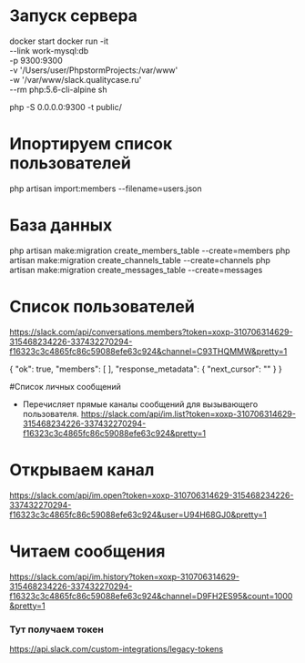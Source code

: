 # Запуск сервера
docker start
docker run -it \
    --link  work-mysql:db \
    -p 9300:9300 \
    -v '/Users/user/PhpstormProjects:/var/www' \
    -w '/var/www/slack.qualitycase.ru' \
    --rm php:5.6-cli-alpine sh

php -S 0.0.0.0:9300 -t public/

# Ипортируем список пользователей
php artisan import:members --filename=users.json

# База данных
php artisan make:migration create_members_table --create=members
php artisan make:migration create_channels_table --create=channels
php artisan make:migration create_messages_table --create=messages

# Список пользователей
https://slack.com/api/conversations.members?token=xoxp-310706314629-315468234226-337432270294-f16323c3c4865fc86c59088efe63c924&channel=C93THQMMW&pretty=1

{
    "ok": true,
    "members": [
    ],
    "response_metadata": {
        "next_cursor": ""
    }
}

#Список личных сообщений
- Перечисляет прямые каналы сообщений для вызывающего пользователя.
https://slack.com/api/im.list?token=xoxp-310706314629-315468234226-337432270294-f16323c3c4865fc86c59088efe63c924&pretty=1

# Открываем канал
https://slack.com/api/im.open?token=xoxp-310706314629-315468234226-337432270294-f16323c3c4865fc86c59088efe63c924&user=U94H68GJ0&pretty=1

# Читаем сообщения
https://slack.com/api/im.history?token=xoxp-310706314629-315468234226-337432270294-f16323c3c4865fc86c59088efe63c924&channel=D9FH2ES95&count=1000&pretty=1

### Тут получаем токен
https://api.slack.com/custom-integrations/legacy-tokens